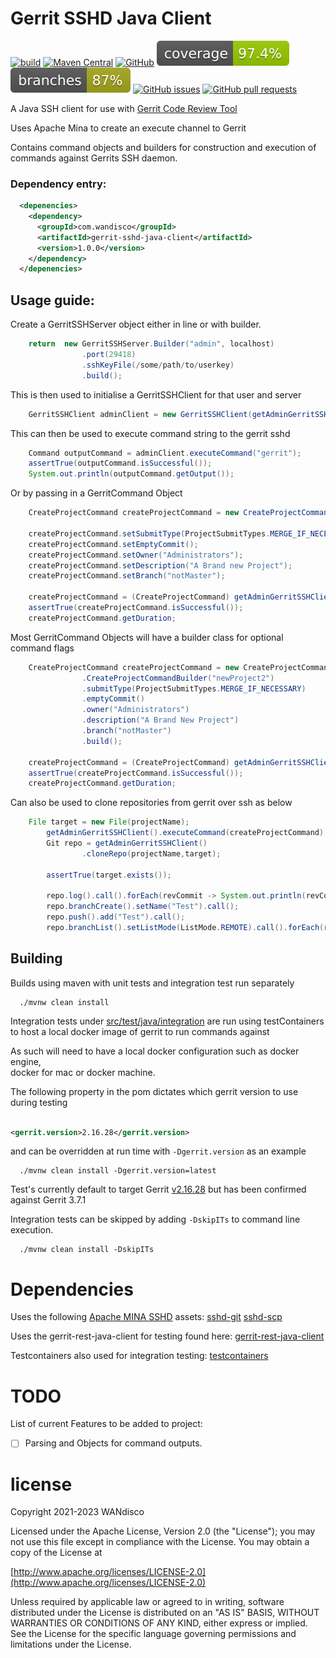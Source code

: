 # Gerrit SSHD Java Client

[![build](https://github.com/WANdisco/gerrit-sshd-java-client/actions/workflows/main.yaml/badge.svg)](https://github.com/WANdisco/gerrit-sshd-java-client/actions/workflows/main.yaml)
[![Maven Central](https://img.shields.io/maven-central/v/com.wandisco/gerrit-sshd-java-client)](https://repo1.maven.org/maven2/com/wandisco/gerrit-sshd-java-client/maven-metadata.xml)
[![GitHub](https://img.shields.io/github/license/wandisco/gerrit-sshd-java-client)](./LICENSE)
![Coverage](.github/badges/jacoco.svg) ![Branches](.github/badges/branches.svg)
[![GitHub issues](https://img.shields.io/github/issues/wandisco/gerrit-sshd-java-client)](https://github.com/WANdisco/gerrit-sshd-java-client/issues)
[![GitHub pull requests](https://img.shields.io/github/issues-pr/wandisco/gerrit-sshd-java-client)](https://github.com/WANdisco/gerrit-sshd-java-client/pulls)


A Java SSH client for use with [Gerrit Code Review Tool](https://www.gerritcodereview.com/)

Uses Apache Mina to create an execute channel to Gerrit

Contains command objects and builders for construction and execution of commands against Gerrits SSH daemon.

### Dependency entry:

```xml
  <depenencies>
    <dependency>
      <groupId>com.wandisco</groupId>
      <artifactId>gerrit-sshd-java-client</artifactId>
      <version>1.0.0</version>
    </dependency>
  </depenencies>
```

## Usage guide:

Create a GerritSSHServer object either in line or with builder.
```java
    return  new GerritSSHServer.Builder("admin", localhost)
                .port(29418)
                .sshKeyFile(/some/path/to/userkey)
                .build();
```

This is then used to initialise a GerritSSHClient for that user and server
```java
    GerritSSHClient adminClient = new GerritSSHClient(getAdminGerritSSHServer())
```

This can then be used to execute command string to the gerrit sshd
```java
    Command outputCommand = adminClient.executeCommand("gerrit");
    assertTrue(outputCommand.isSuccessful());
    System.out.println(outputCommand.getOutput());
```
Or by passing in a GerritCommand Object

```java
    CreateProjectCommand createProjectCommand = new CreateProjectCommand("newProject1");

    createProjectCommand.setSubmitType(ProjectSubmitTypes.MERGE_IF_NECESSARY);
    createProjectCommand.setEmptyCommit();
    createProjectCommand.setOwner("Administrators");
    createProjectCommand.setDescription("A Brand new Project");
    createProjectCommand.setBranch("notMaster");

    createProjectCommand = (CreateProjectCommand) getAdminGerritSSHClient().executeCommand(createProjectCommand);
    assertTrue(createProjectCommand.isSuccessful());
    createProjectCommand.getDuration;
```

Most GerritCommand Objects will have a builder class for optional command flags
```java
    CreateProjectCommand createProjectCommand = new CreateProjectCommand
                .CreateProjectCommandBuilder("newProject2")
                .submitType(ProjectSubmitTypes.MERGE_IF_NECESSARY)
                .emptyCommit()
                .owner("Administrators")
                .description("A Brand New Project")
                .branch("notMaster")
                .build();

    createProjectCommand = (CreateProjectCommand) getAdminGerritSSHClient().executeCommand(createProjectCommand);
    assertTrue(createProjectCommand.isSuccessful());
    createProjectCommand.getDuration;
```

Can also be used to clone repositories from gerrit over ssh as below
```java
    File target = new File(projectName);
        getAdminGerritSSHClient().executeCommand(createProjectCommand);
        Git repo = getAdminGerritSSHClient()
                .cloneRepo(projectName,target);

        assertTrue(target.exists());

        repo.log().call().forEach(revCommit -> System.out.println(revCommit.getShortMessage()));
        repo.branchCreate().setName("Test").call();
        repo.push().add("Test").call();
        repo.branchList().setListMode(ListMode.REMOTE).call().forEach(ref -> System.out.println(ref.getName()));
```

## Building

Builds using maven with unit tests and integration test run separately

```shell script
  ./mvnw clean install
```

Integration tests under [src/test/java/integration](./src/test/java/integration) are run using
testContainers to host a local docker image of gerrit to run commands against

As such will need to have a local docker configuration such as docker engine,  
docker for mac or docker machine.

The following property in the pom dictates which gerrit version to use during testing

```xml

<gerrit.version>2.16.28</gerrit.version>
```

and can be overridden at run time with `-Dgerrit.version` as an example

```shell script
  ./mvnw clean install -Dgerrit.version=latest
```

Test's currently default to target Gerrit [v2.16.28](https://www.gerritcodereview.com/2.16.html) but has been confirmed against
Gerrit 3.7.1

Integration tests can be skipped by adding `-DskipITs` to command line execution.

```shell script
  ./mvnw clean install -DskipITs
```

# Dependencies

Uses the following [Apache MINA SSHD](https://github.com/apache/mina-sshd) assets:
[sshd-git](https://github.com/apache/mina-sshd/tree/master/sshd-git)
[sshd-scp](https://github.com/apache/mina-sshd/tree/master/sshd-scp)

Uses the gerrit-rest-java-client for testing found here:
[gerrit-rest-java-client](https://github.com/uwolfer/gerrit-rest-java-client)

Testcontainers also used for integration testing:
[testcontainers](https://www.testcontainers.org/)

# TODO

List of current Features to be added to project:

- [ ] Parsing and Objects for command outputs.

# license


Copyright 2021-2023 WANdisco

Licensed under the Apache License, Version 2.0 (the "License");
you may not use this file except in compliance with the License.
You may obtain a copy of the License at

  [http://www.apache.org/licenses/LICENSE-2.0](http://www.apache.org/licenses/LICENSE-2.0)

Unless required by applicable law or agreed to in writing, software
distributed under the License is distributed on an "AS IS" BASIS,
WITHOUT WARRANTIES OR CONDITIONS OF ANY KIND, either express or implied.
See the License for the specific language governing permissions and
limitations under the License.
